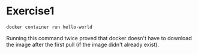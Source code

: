 # Exercise1

```
docker container run hello-world
```

Running this command twice proved that docker doesn't have to download the image after the first pull
(if the image didn't already exist).

